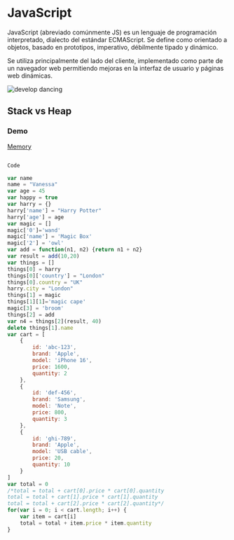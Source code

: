 # JavaScript

JavaScript (abreviado comúnmente JS) es un lenguaje de programación interpretado, dialecto del estándar ECMAScript. Se define como orientado a objetos,​ basado en prototipos, imperativo, débilmente tipado y dinámico.

Se utiliza principalmente del lado del cliente, implementado como parte de un navegador web permitiendo mejoras en la interfaz de usuario y páginas web dinámicas.

![develop dancing](https://media.giphy.com/media/ViQb3BY5WQNQiQJd90/giphy.gif?cid=790b7611r8jngsz41wa6huezvw4mmrda0ewykib6cwifbeuf&ep=v1_gifs_search&rid=giphy.gif&ct=g)

## Stack vs Heap

### Demo

[Memory](https://1drv.ms/x/c/d872dad8d6e99237/EYeVWhRy8exFriOQE2nOb2oBhjBnhU_dldTECRQcNfOzcQ?e=qtyARO)

``` js

Code

var name
name = "Vanessa"
var age = 45
var happy = true
var harry = {}
harry['name'] = "Harry Potter"
harry['age'] = age
var magic = []
magic['0']='wand'
magic['name'] = 'Magic Box'
magic['2'] = 'owl'
var add = function(n1, n2) {return n1 + n2}
var result = add(10,20)
var things = []
things[0] = harry
things[0]['country'] = "London"
things[0].country = "UK"
harry.city = "London"
things[1] = magic
things[1][1]='magic cape'
magic[3] = 'broom'
things[2] = add
var n4 = things[2](result, 40)
delete things[1].name
var cart = [
    {
        id: 'abc-123',
        brand: 'Apple',
        model: 'iPhone 16',
        price: 1600,
        quantity: 2
    }, 
    {
        id: 'def-456',
        brand: 'Samsung',
        model: 'Note',
        price: 800,
        quantity: 3
    },
    {
        id: 'ghi-789',
        brand: 'Apple',
        model: 'USB cable',
        price: 20,
        quantity: 10
    }
]
var total = 0
/*total = total + cart[0].price * cart[0].quantity
total = total + cart[1].price * cart[1].quantity
total = total + cart[2].price * cart[2].quantity*/
for(var i = 0; i < cart.length; i++) {
    var item = cart[i]
    total = total + item.price * item.quantity
}
```